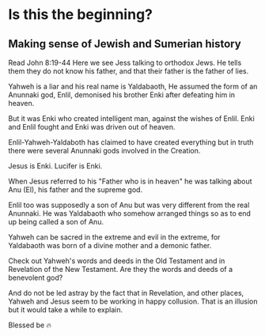 # Is this the beginning?

## Making sense of Jewish and Sumerian history

Read John 8:19-44
Here we see Jess talking to orthodox Jews. He tells them they do not know his father, and that their father is the father of lies.

Yahweh is a liar and his real name is Yaldabaoth, He assumed the form of an Anunnaki god, Enlil, demonised his brother Enki after defeating him in heaven.

But it was Enki who created intelligent man, against the wishes of Enlil. Enki and Enlil fought and Enki was driven out of heaven.

Enlil-Yahweh-Yaldaboth has claimed to have created everything but in truth there were several Anunnaki gods involved in the Creation.

Jesus is Enki. Lucifer is Enki.

When Jesus referred to his "Father who is in heaven" he was talking about Anu (El), his father and the supreme god.

Enlil too was supposedly a son of Anu but was very different from the real Anunnaki. He was Yaldabaoth who somehow arranged things so as to end up being called a son of Anu.

Yahweh can be sacred in the extreme and evil in the extreme, for Yaldabaoth was born of a divine mother and a demonic father.

Check out Yahweh's words and deeds in the Old Testament and in Revelation of the New Testament.
Are they the words and deeds of a benevolent god?

And do not be led astray by the fact that in Revelation, and other places, Yahweh and Jesus seem to be working in happy collusion. That is an illusion but it would take a while to explain.

Blessed be 🔥
